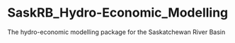 # SaskRB_Hydro-Economic_Modelling
The hydro-economic modelling package for the Saskatchewan River Basin
